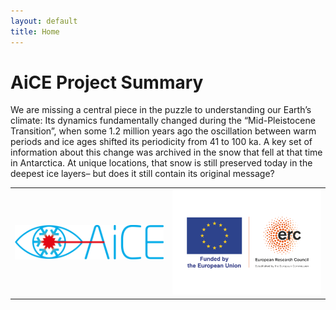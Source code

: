 ```yaml
---
layout: default
title: Home
---
```


# AiCE Project Summary
We are missing a central piece in the puzzle to understanding our Earth’s climate: Its dynamics fundamentally changed during the “Mid-Pleistocene Transition”, when some 1.2 million years ago the oscillation between warm periods and ice ages shifted its periodicity from 41 to 100 ka. A key set of information about this change was archived in the snow that fell at that time in Antarctica. At unique locations, that snow is still preserved today in the deepest ice layers– but does it still contain its original message?

<table>
  <tr>
    <td>
      <img src="assets/aice.png" width="500px" alt="AiCE Logo" />
    </td>
    <td>
      <img src="assets/erc.png" width="500px" alt="ERC Logo" />
    </td>
  </tr>
</table>
